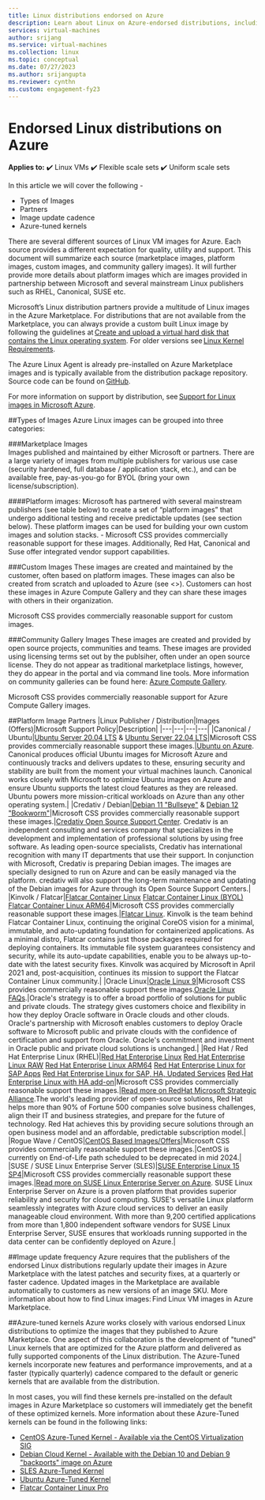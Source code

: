 ```yaml
---
title: Linux distributions endorsed on Azure
description: Learn about Linux on Azure-endorsed distributions, including information about Ubuntu, CentOS, Oracle, Flatcar, Debian, Red Hat, and SUSE.
services: virtual-machines
author: srijang
ms.service: virtual-machines
ms.collection: linux
ms.topic: conceptual
ms.date: 07/27/2023
ms.author: srijangupta
ms.reviewer: cynthn
ms.custom: engagement-fy23
---
```


# Endorsed Linux distributions on Azure

**Applies to:** :heavy_check_mark: Linux VMs :heavy_check_mark: Flexible scale sets :heavy_check_mark: Uniform scale sets 

In this article we will cover the following -
- Types of Images 
- Partners 
- Image update cadence 
- Azure-tuned kernels 

There are several different sources of Linux VM images for Azure. Each source provides a different expectation for quality, utility and support. This document will summarize each source (marketplace images, platform images, custom images, and community gallery images). It will further provide more details about platform images which are images provided in partnership between Microsoft and several mainstream Linux publishers such as RHEL, Canonical, SUSE etc. 

Microsoft’s Linux distribution partners provide a multitude of Linux images in the Azure Marketplace. For distributions that are not available from the Marketplace, you can always  provide a custom built Linux image by following the guidelines at [Create and upload a virtual hard disk that contains the Linux operating system](https://learn.microsoft.com/en-us/azure/virtual-machines/linux/create-upload-generic). For older versions see [Linux Kernel Requirements](https://learn.microsoft.com/en-us/azure/virtual-machines/linux/create-upload-generic#linux-kernel-requirements).

The Azure Linux Agent is already pre-installed on Azure Marketplace images and is typically available from the distribution package repository. Source code can be found on [GitHub](https://github.com/azure/walinuxagent).  

For more information on support by distribution, see [Support for Linux images in Microsoft Azure](https://support.microsoft.com/help/2941892/support-for-linux-and-open-source-technology-in-azure).


##Types of Images 
Azure Linux images can be grouped into three categories: 

###Marketplace Images  
Images published and maintained by either Microsoft or partners. There are a large variety of images from multiple publishers for various use case (security hardened, full database / application stack, etc.), and can be available free, pay-as-you-go for BYOL (bring your own license/subscription). 
 
####Platform images: 
Microsoft has partnered with several mainstream  publishers (see table below) to create a set of “platform images” that undergo additional testing and receive predictable updates (see section below). These platform images can be used for building your own custom images and solution stacks. - 
Microsoft CSS provides commercially reasonable support for these images. Additionally, Red Hat, Canonical and Suse offer integrated vendor support capabilities.  

###Custom Images 
These images are created and maintained by the customer, often based on platform images. These images can also be created from scratch and uploaded to Azure (see <<insert link>>). Customers can host these images in Azure Compute Gallery and they can share these images with others in their organization.  
 
Microsoft CSS provides commercially reasonable support for custom images. 

###Community Gallery Images
These images are created and provided by open source projects, communities and teams. These images are provided using licensing terms set out by the publsiher, often under an open source license. They do not appear as traditional marketplace listings, however, they do appear in the portal and via command line tools. More information on community galleries can be found here: [Azure Compute Gallery](https://learn.microsoft.com/en-us/azure/virtual-machines/azure-compute-gallery#community-gallery).

Microsoft CSS provides commercially reasonable support for Azure Compute Gallery images. 


##Platform Image Partners
|Linux Publisher / Distribution|Images (Offers)|Microsoft Support Policy|Description|
|---|---|---|---|
|Canonical / Ubuntu|[Ubuntu Server 20.04 LTS](https://azuremarketplace.microsoft.com/en-us/marketplace/apps/canonical.0001-com-ubuntu-server-focal?tab=Overview) & [Ubuntu Server 22.04 LTS](https://azuremarketplace.microsoft.com/en-us/marketplace/apps/canonical.0001-com-ubuntu-server-jammy?tab=Overview)|Microsoft CSS provides commercially reasonable support these images.|[Ubuntu on Azure](https://ubuntu.com/azure). Canonical produces official Ubuntu images for Microsoft Azure and continuously tracks and delivers updates to these, ensuring security and stability are built from the moment your virtual machines launch. Canonical works closely with Microsoft to optimize Ubuntu images on Azure and ensure Ubuntu supports the latest cloud features as they are released. Ubuntu powers more mission-critical workloads on Azure than any other operating system.|
|Credativ / Debian|[Debian 11 "Bullseye"](https://azuremarketplace.microsoft.com/en-us/marketplace/apps/debian.debian-11?tab=Overview) & [Debian 12 "Bookworm"](https://azuremarketplace.microsoft.com/en-us/marketplace/apps/debian.debian-12?tab=Overview)|Microsoft CSS provides commercially reasonable support these images.|[Credativ Open Source Support Center](https://www.credativ.de/en/portfolio/support/open-source-support-center). Credativ is an independent consulting and services company that specializes in the development and implementation of professional solutions by using free software. As leading open-source specialists, Credativ has international recognition with many IT departments that use their support. In conjunction with Microsoft, Credativ is preparing Debian images. The images are specially designed to run on Azure and can be easily managed via the platform. credativ will also support the long-term maintenance and updating of the Debian images for Azure through its Open Source Support Centers.|
|Kinvolk / Flatcar|[Flatcar Container Linux](https://azuremarketplace.microsoft.com/en-us/marketplace/apps/kinvolk.flatcar-container-linux-free) [Flatcar Container Linux (BYOL)](https://azuremarketplace.microsoft.com/en-us/marketplace/apps/kinvolk.flatcar-container-linux) [Flatcar Container Linux ARM64](https://azuremarketplace.microsoft.com/en-us/marketplace/apps/kinvolk.flatcar-container-linux-corevm)|Microsoft CSS provides commercially reasonable support these images.|[Flatcar Linux](https://www.flatcar-linux.org). Kinvolk is the team behind Flatcar Container Linux, continuing the original CoreOS vision for a minimal, immutable, and auto-updating foundation for containerized applications. As a minimal distro, Flatcar contains just those packages required for deploying containers. Its immutable file system guarantees consistency and security, while its auto-update capabilities, enable you to be always up-to-date with the latest security fixes. Kinvolk was acquired by Microsoft in April 2021 and, post-acquisition, continues its mission to support the Flatcar Container Linux community.|
|Oracle Linux|[Oracle Linux 9](https://azuremarketplace.microsoft.com/en-us/marketplace/apps/ntegralinc1586961136942.ntg_oracle_9)|Microsoft CSS provides commercially reasonable support these images.[Oracle Linux FAQs](https://www.oracle.com/technetwork/topics/cloud/faq-1963009.html).|Oracle's strategy is to offer a broad portfolio of solutions for public and private clouds. The strategy gives customers choice and flexibility in how they deploy Oracle software in Oracle clouds and other clouds. Oracle's partnership with Microsoft enables customers to deploy Oracle software to Microsoft public and private clouds with the confidence of certification and support from Oracle. Oracle's commitment and investment in Oracle public and private cloud solutions is unchanged.|
|Red Hat / Red Hat Enterprise Linux (RHEL)|[Red Hat Enterprise Linux](https://azuremarketplace.microsoft.com/en-us/marketplace/apps/redhat.rhel-20190605) [Red Hat Enterprise Linux RAW](https://azuremarketplace.microsoft.com/en-us/marketplace/apps/redhat.rhel-raw) [Red Hat Enterprise Linux ARM64](https://azuremarketplace.microsoft.com/en-us/marketplace/apps/redhat.rhel-arm64) [Red Hat Enterprise Linux for SAP Apps](https://azuremarketplace.microsoft.com/en-us/marketplace/apps/redhat.rhel-sap-apps) [Red Hat Enterprise Linux for SAP, HA, Updated Services](https://azuremarketplace.microsoft.com/en-us/marketplace/apps/redhat.rhel-sap-ha) [Red Hat Enterprise Linux with HA add-on](https://azuremarketplace.microsoft.com/en-us/marketplace/apps/redhat.rhel-ha)|Microsoft CSS provides commercially reasonable support these images.|[Read more on RedHat Microsoft Strategic Alliance](https://www.redhat.com/en/partners/strategic-alliance/microsoft).The world's leading provider of open-source solutions, Red Hat helps more than 90% of Fortune 500 companies solve business challenges, align their IT and business strategies, and prepare for the future of technology. Red Hat achieves this by providing secure solutions through an open business model and an affordable, predictable subscription model.|
|Rogue Wave / CentOS|[CentOS Based Images/Offers](https://azuremarketplace.microsoft.com/en-us/marketplace/apps/openlogic.centos?tab=Overview)|Microsoft CSS provides commercially reasonable support these images.|CentOS is currently on End-of-Life path scheduled to be deprecated in mid 2024.|
|SUSE / SUSE Linux Enterprise Server (SLES)|[SUSE Enterprise Linux 15 SP4](https://azuremarketplace.microsoft.com/en-us/marketplace/apps/suse.sles-15-sp4-basic?tab=Overview)|Microsoft CSS provides commercially reasonable support these images.|[Read more on SUSE Linux Enterprise Server on Azure](https://www.suse.com/suse-linux-enterprise-server-on-azure). SUSE Linux Enterprise Server on Azure is a proven platform that provides superior reliability and security for cloud computing. SUSE's versatile Linux platform seamlessly integrates with Azure cloud services to deliver an easily manageable cloud environment. With more than 9,200 certified applications from more than 1,800 independent software vendors for SUSE Linux Enterprise Server, SUSE ensures that workloads running supported in the data center can be confidently deployed on Azure.|


##Image update frequency 
Azure requires that the publishers of the endorsed Linux distributions regularly update their images in Azure Marketplace with the latest patches and security fixes, at a quarterly or faster cadence. Updated images in the Marketplace are available automatically to customers as new versions of an image SKU. More information about how to find Linux images: Find Linux VM images in Azure Marketplace. 

##Azure-tuned kernels 
Azure works closely with various endorsed Linux distributions to optimize the images that they published to Azure Marketplace. One aspect of this collaboration is the development of "tuned" Linux kernels that are optimized for the Azure platform and delivered as fully supported components of the Linux distribution. The Azure-Tuned kernels incorporate new features and performance improvements, and at a faster (typically quarterly) cadence compared to the default or generic kernels that are available from the distribution. 

In most cases, you will find these kernels pre-installed on the default images in Azure Marketplace so customers will immediately get the benefit of these optimized kernels. More information about these Azure-Tuned kernels can be found in the following links: 
- [CentOS Azure-Tuned Kernel - Available via the CentOS Virtualization SIG](https://wiki.centos.org/SpecialInterestGroup/Virtualization)
- [Debian Cloud Kernel - Available with the Debian 10 and Debian 9 "backports" image on Azure](https://wiki.debian.org/Cloud/MicrosoftAzure)
- [SLES Azure-Tuned Kernel](https://www.suse.com/c/a-different-builtin-kernel-for-azure-on-demand-images)
- [Ubuntu Azure-Tuned Kernel](https://blog.ubuntu.com/2017/09/21/microsoft-and-canonical-increase-velocity-with-azure-tailored-kernel)
- [Flatcar Container Linux Pro](https://azuremarketplace.microsoft.com/marketplace/apps/kinvolk.flatcar_pro)


